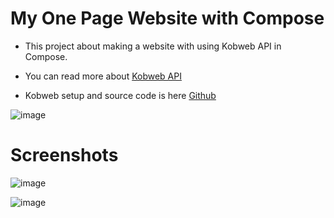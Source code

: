 # My One Page Website with Compose

- This project about making a website with using Kobweb API in Compose.

- You can read more about <a href="https://kobweb.varabyte.com/"> Kobweb API </a>

- Kobweb setup and source code is here <a href="https://github.com/varabyte/kobweb"> Github </a>

![image](https://github.com/kaaneneskpc/MyWebSiteWithCompose/assets/32849662/8df371c0-8780-443a-9b07-4f5f369415c2)


  # Screenshots

  ![image](https://github.com/kaaneneskpc/MyWebSiteWithCompose/assets/32849662/544cb293-e9c2-4f46-868e-9394b38856b1)

  ![image](https://github.com/kaaneneskpc/MyWebSiteWithCompose/assets/32849662/ac4724ac-b5c5-4eaf-900e-cf77b2a5550b)

